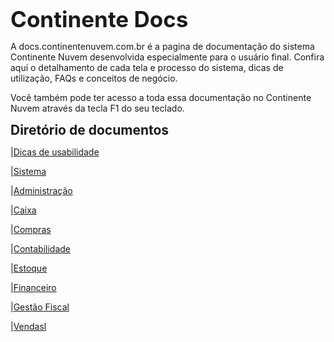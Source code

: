 <span style="margin-botton:5px;font-weight:bold;font-size:2.5em">Continente Docs </span>

A docs.continentenuvem.com.br é a pagina de documentação do sistema Continente Nuvem desenvolvida especialmente para o usuário final. Confira aqui o detalhamento de cada tela e processo do sistema, dicas de utilização, FAQs e conceitos de negócio.

Você também pode ter acesso a toda essa documentação no Continente Nuvem através da tecla F1 do seu teclado. 

<span style="margin-botton:5px;font-weight:bold;font-size:1.5em">Diretório de documentos </span>

|[Dicas de usabilidade](dicas.md)

|[Sistema](sistema.md)

|[Administração](administracao.md)

|[Caixa](caixa.md)

|[Compras](compras.md)

|[Contabilidade](contabilidade.md)

|[Estoque](estoque.md)

|[Financeiro](financeiro.md)

|[Gestão Fiscal](gestao_fiscal.md)

|[Vendasl](vendas.md)

